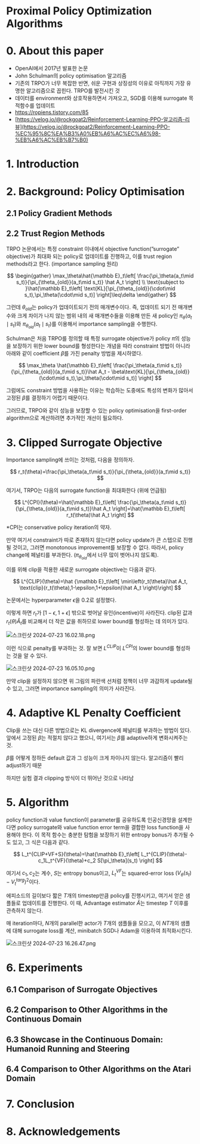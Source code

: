 # Proximal Policy Optimization Algorithms

# 0. About this paper

- OpenAI에서 2017년 발표한 논문
- John Schulman의 policy optimisation 알고리즘
- 기존의 TRPO가 너무 복잡한 반면, 쉬운 구현과 상징성의 이유로 아직까지 가장 유명한 알고리즘으로 꼽힌다. TRPO를 발전시킨 것
- 데이터를 environment와 상호작용하면서 가져오고, SGD를 이용해 surrogate 목적함수를 업데이트
- https://ropiens.tistory.com/85
- [https://velog.io/@rockgoat2/Reinforcement-Learning-PPO-알고리즘-리뷰](https://velog.io/@rockgoat2/Reinforcement-Learning-PPO-%EC%95%8C%EA%B3%A0%EB%A6%AC%EC%A6%98-%EB%A6%AC%EB%B7%B0)

# 1. Introduction

# 2. Background: Policy Optimisation

## 2.1 Policy Gradient Methods

## 2.2 Trust Region Methods

TRPO 논문에서는 특정 constraint 이내에서 objective function(”surrogate” objective)가 최대화 되는 policy로 업데이트를 진행하고, 이를 trust region methods라고 한다. (importance sampling 원리)

$$
\begin{gather}
\max_\theta\hat{\mathbb E}_t\left[ \frac{\pi_\theta(a_t\mid s_t)}{\pi_{\theta_{old}}(a_t\mid s_t)} \hat A_t \right]
\\
\text{subject to }\hat{\mathbb E}_t\left[ \text{KL}[\pi_{\theta_{old}}(\cdot\mid s_t),\pi_\theta(\cdot\mid s_t)] \right]\leq\delta
\end{gather}
$$

그런데 $\theta_{old}$는 policy가 업데이트되기 전의 매개변수이다. 즉, 업데이트 되기 전 매개변수와 크게 차이가 나지 않는 범위 내의 새 매개변수들을 이용해 만든 새 policy인 $\pi_\theta(a_t\mid s_t)$와 $\pi_{\theta_{old}}(a_t\mid s_t)$를 이용해서 importance sampling을 수행한다.

Schulman은 처음 TRPO를 정의할 때 특정 surrogate objective가 policy $\pi$의 성능을 보장하기 위한 lower bound를 형성한다는 개념을 따라 constraint 방법이 아니라 아래와 같이 coefficient $\beta$를 가진 penalty 방법을 제시하였다.

$$
\max_\theta \hat{\mathbb E}_t\left[ \frac{\pi_\theta(a_t\mid s_t)}{\pi_{\theta_{old}}(a_t\mid s_t)}\hat A_t - \beta\text{KL}[\pi_{\theta_{old}}(\cdot\mid s_t),\pi_\theta(\cdot\mid s_t)] \right]
$$

그럼에도 constraint 방법을 사용하는 이유는 학습하는 도중에도 특성의 변화가 많아서 고정된 $\beta$를 결정하기 어렵기 때문이다. 

그러므로, TRPO와 같이 성능을 보장할 수 있는 policy optimisation을 first-order algorithm으로 계산하려면 추가적인 개선이 필요하다.

# 3. Clipped Surrogate Objective

Importance sampling에 쓰이는 것처럼, 다음을 정의하자.

$$
r_t(\theta)=\frac{\pi_\theta(a_t\mid s_t)}{\pi_{\theta_{old}}(a_t\mid s_t)}
$$

여기서, TRPO는 다음의 surrogate function을 최대화한다 (위에 언급됨)

$$
L^{CPI}(\theta)=\hat{\mathbb E}_t\left[ \frac{\pi_\theta(a_t\mid s_t)}{\pi_{\theta_{old}}(a_t\mid s_t)}\hat A_t \right]=\hat{\mathbb E}_t\left[ r_t(\theta)\hat A_t \right]
$$

*CPI는 conservative policy iteration의 약자.

만약 여기서 constraint가 따로 존재하지 않는다면 policy update가 큰 스텝으로 진행될 것이고, 그러면 monotonous improvement를 보장할 수 없다. 따라서, policy change에 페널티를 부과한다. ($\pi_{\theta_{old}}$에서 너무 많이 벗어나지 않도록).

이를 위해 clip을 적용한 새로운 surrogate objective는 다음과 같다.

$$
L^{CLIP}(\theta)=\hat {\mathbb E}_t\left[ \min\left(r_t(\theta)\hat A_t, \text{clip}(r_t(\theta),1-\epsilon,1+\epsilon)\hat A_t \right)\right]
$$

논문에서는 hyperparameter $\epsilon$을 0.2로 설정했다.

이렇게 하면 $r_t$가 $[1-\epsilon,1+\epsilon]$ 밖으로 벗어날 유인(incentive)이 사라진다. clip된 값과 $r_t(\theta)\hat A_t$를 비교해서 더 작은 값을 취하므로 lower bound를 형성하는 데 의미가 있다.

![스크린샷 2024-07-23 16.02.18.png](https://prod-files-secure.s3.us-west-2.amazonaws.com/e32255d7-f1d1-45eb-81e3-06e46c789c7a/6effc2f5-f446-4714-8555-60487b8cb8f7/%E1%84%89%E1%85%B3%E1%84%8F%E1%85%B3%E1%84%85%E1%85%B5%E1%86%AB%E1%84%89%E1%85%A3%E1%86%BA_2024-07-23_16.02.18.png)

이런 식으로 penalty를 부과하는 것. 잘 보면 $L^{CLIP}$이 $L^{CPI}$의 lower bound를 형성하는 것을 알 수 있다.

![스크린샷 2024-07-23 16.05.10.png](https://prod-files-secure.s3.us-west-2.amazonaws.com/e32255d7-f1d1-45eb-81e3-06e46c789c7a/203d6346-bb30-4021-a488-9335697c1fb8/%E1%84%89%E1%85%B3%E1%84%8F%E1%85%B3%E1%84%85%E1%85%B5%E1%86%AB%E1%84%89%E1%85%A3%E1%86%BA_2024-07-23_16.05.10.png)

만약 clip을 설정하지 않으면 위 그림의 파란색 선처럼 정책이 너무 과감하게 update될 수 있고, 그러면 importance sampling의 의미가 사라진다.

# 4. Adaptive KL Penalty Coefficient

Clip을 쓰는 대신 다른 방법으로는 KL divergence에 페널티를 부과하는 방법이 있다. 앞에서 고정된 $\beta$는 적절치 않다고 했으니, 여기서는 $\beta$를 adaptive하게 변화시켜주는 것.

$\beta$를 어떻게 정하든 default 값과 그 성능이 크게 차이나지 않는다. 알고리즘이 빨리 adjust하기 때문 

하지만 실험 결과 clipping 방식이 더 뛰어난 것으로 나타남

# 5. Algorithm

policy function과 value function이 parameter를 공유하도록 인공신경망을 설계한다면 policy surrogate와 value function error term을 결합한 loss function을 사용해야 한다. 이 목적 함수는 충분한 탐험을 보장하기 위한 entropy bonus가 추가될 수도 있고, 그 식은 다음과 같다.

$$
L_t^{CLIP+VF+S}(\theta)=\hat{\mathbb E}_t\left[ L_t^{CLIP}(\theta)-c_1L_t^{VF}(\theta)+c_2 S[\pi_\theta](s_t) \right]
$$

여기서 $c_1,c_2$는 계수, $S$는 entropy bonus이고, $L_t^{VF}$는 squared-error loss $(V_\theta(s_t)-V_t^{targ})^2$이다.

에피소드의 길이보다 짧은 $T$개의 timestep만큼 policy를 진행시키고, 여기서 얻은 샘플들로 업데이트를 진행한다. 이 때, Advantage estimator $\hat A$는 timestep $T$ 이후를 관측하지 않는다. 

매 iteration마다, $N$개의 parallel한 actor가 $T$개의 샘플들을 모으고, 이 $NT$개의 샘플에 대해 surrogate loss를 계산, minibatch SGD나 Adam을 이용하여 최적화시킨다.

![스크린샷 2024-07-23 16.26.47.png](https://prod-files-secure.s3.us-west-2.amazonaws.com/e32255d7-f1d1-45eb-81e3-06e46c789c7a/af9b1719-1190-4d60-b5c6-b43d847f937f/%E1%84%89%E1%85%B3%E1%84%8F%E1%85%B3%E1%84%85%E1%85%B5%E1%86%AB%E1%84%89%E1%85%A3%E1%86%BA_2024-07-23_16.26.47.png)

# 6. Experiments

## 6.1 Comparison of Surrogate Objectives

## 6.2 Comparison to Other Algorithms in the Continuous Domain

## 6.3 Showcase in the Continuous Domain: Humanoid Running and Steering

## 6.4 Comparison to Other Algorithms on the Atari Domain

# 7. Conclusion

# 8. Acknowledgements
